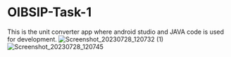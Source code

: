 # OIBSIP-Task-1

This is the unit converter app where android studio and JAVA code is used for development.
![Screenshot_20230728_120732 (1)](https://github.com/Bharu-09/OIBSIP-Task-1/assets/93854088/3551627d-7cd7-4721-8084-6aca98bf6868)![Screenshot_20230728_120745](https://github.com/Bharu-09/OIBSIP-Task-1/assets/93854088/9ecabf81-b9af-4742-afcd-8c4486b5d698)


